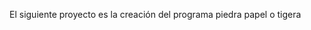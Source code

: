 El siguiente proyecto es la creación del programa piedra papel o tigera
<!---
Armando2t/Armando2t is a ✨ special ✨ repository because its `README.md` (this file) appears on your GitHub profile.
You can click the Preview link to take a look at your changes.
--->
